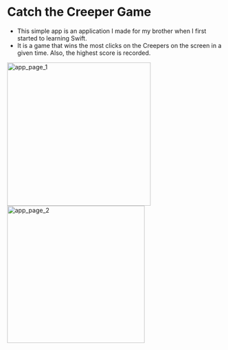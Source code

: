 # Catch the Creeper Game
- This simple app is an application I made for my brother when I first started to learning Swift. 
- It is a game that wins the most clicks on the Creepers on the screen in a given time. Also, the highest score is recorded.

<img width="334" alt="app_page_1" src="https://user-images.githubusercontent.com/64700187/236401462-b26c1a1d-8bd0-448a-8424-c7021451e4b6.png"><img width="320" alt="app_page_2" src="https://user-images.githubusercontent.com/64700187/236401728-5a1a9efc-e27d-41ae-93fb-64525308529e.png">
